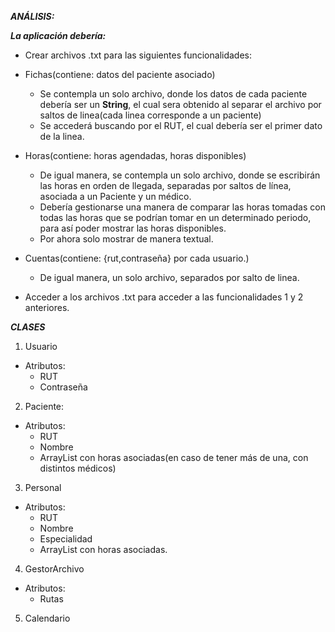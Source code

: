 ***ANÁLISIS:***

***La aplicación debería:***

- Crear archivos .txt para las siguientes funcionalidades:


- Fichas(contiene: datos del paciente asociado)
  - Se contempla un solo archivo, donde los datos de cada paciente debería ser un **String**, el cual sera obtenido al separar el archivo por saltos de linea(cada linea corresponde a un paciente)
  - Se accederá buscando por el RUT, el cual debería ser el primer dato de la linea.

- Horas(contiene: horas agendadas, horas disponibles)
  - De igual manera, se contempla un solo archivo, donde se escribirán las horas en orden de llegada, separadas por saltos de línea, asociada a un Paciente y un médico.
  - Debería gestionarse una manera de comparar las horas tomadas con todas las horas que se podrían tomar en un determinado periodo, para así poder mostrar las horas disponibles.
  - Por ahora solo mostrar de manera textual.

- Cuentas(contiene: {rut,contraseña} por cada usuario.)
  - De igual manera, un solo archivo, separados por salto de linea.

- Acceder a los archivos .txt para acceder a las funcionalidades 1 y 2 anteriores.


***CLASES***

1. Usuario
- Atributos:
  - RUT
  - Contraseña

2. Paciente:
- Atributos:
    - RUT
    - Nombre
    - ArrayList con horas asociadas(en caso de tener más de una, con distintos médicos)


3. Personal
- Atributos:
    - RUT
    - Nombre
    - Especialidad
    - ArrayList con horas asociadas.
  

4. GestorArchivo
- Atributos:
    - Rutas


5. Calendario







